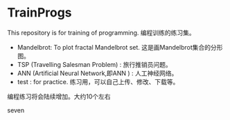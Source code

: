 # TrainProgs
This repository is for training of programming.
编程训练的练习集。


* Mandelbrot: To plot fractal Mandelbrot set. 这是画Mandelbrot集合的分形图。
* TSP (Travelling Salesman Problem) : 旅行推销员问题。
* ANN (Artificial Neural Network,即ANN ) : 人工神经网络。
* test : for practice. 练习用，可以自己上传、修改、下载等。

编程练习将会陆续增加。大约10个左右

seven
